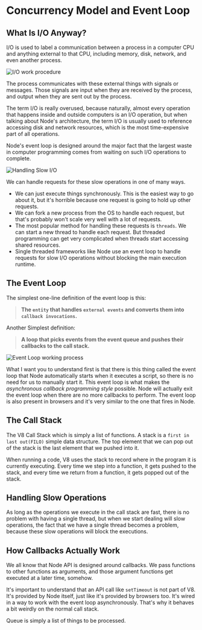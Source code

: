# Concurrency Model and Event Loop

## What Is I/O Anyway?
I/O is used to label a communication between a process in a computer CPU and anything external to that CPU, including memory, disk, network, and even another process.

![I/O work procedure](https://user-images.githubusercontent.com/8571179/58102337-f1cc7d00-7c02-11e9-92f6-c53538126516.png)

The process communicates with these external things with signals or messages. Those signals are input when they are received by the process, and output when they are sent out by the process.

The term I/O is really overused, because naturally, almost every operation that happens inside and outside computers is an I/O operation, but when talking about Node's architecture, the term I/O is usually used to reference accessing disk and network resources, which is the most time-expensive part of all operations.

Node's event loop is designed around the major fact that the largest waste in computer programming comes from waiting on such I/O operations to complete.

![Handling Slow I/O](https://user-images.githubusercontent.com/8571179/58102390-03158980-7c03-11e9-9b7a-a2d8b99b0eed.png)

We can handle requests for these slow operations in one of many ways.
- We can just execute things synchronously. This is the easiest way to go about it, but it's horrible because one request is going to hold up other requests.
- We can fork a new process from the OS to handle each request, but that's probably won't scale very well with a lot of requests.
- The most popular method for handling these requests is `threads`. We can start a new thread to handle each request. But threaded programming can get very complicated when threads start accessing shared resources.
- Single threaded frameworks like Node use an event loop to handle requests for slow I/O operations without blocking the main execution runtime.

## The Event Loop
The simplest one-line definition of the event loop is this:
> **The `entity` that handles `external events` and converts them into `callback invocations`.**

Another Simplest definition:
> **A loop that picks events from the event queue and pushes their callbacks to the call stack.**

![Event Loop working process](https://user-images.githubusercontent.com/8571179/58104053-e2026800-7c05-11e9-81c2-8c9954b904ca.png)

What I want you to understand first is that there is this thing called the event loop that Node automatically starts when it executes a script, so there is no need for us to manually start it.
This event loop is what makes the *asynchronous callback programming style* possible.
Node will actually exit the event loop when there are no more callbacks to perform.
The event loop is also present in browsers and it's very similar to the one that fires in Node.

## The Call Stack
The V8 Call Stack which is simply a list of functions.
A stack is a `first in last out(FILO)` simple data structure. The top element that we can pop out of the stack is the last element that we pushed into it.

When running a code, V8 uses the stack to record where in the program it is currently executing. Every time we step into a function, it gets pushed to the stack, and every time we return from a function, it gets popped out of the stack.

## Handling Slow Operations
As long as the operations we execute in the call stack are fast, there is no problem with having a single thread, but when we start dealing will slow operations, the fact that we have a single thread becomes a problem, because these slow operations will block the executions.

## How Callbacks Actually Work
We all know that Node API is designed around callbacks. We pass functions to other functions as arguments, and those argument functions get executed at a later time, somehow.

It's important to understand that an API call like `setTimeout` is not part of V8. It's provided by Node itself, just like it's provided by browsers too. It's wired in a way to work with the event loop asynchronously. That's why it behaves a bit weirdly on the normal call stack. 

Queue is simply a list of things to be processed.